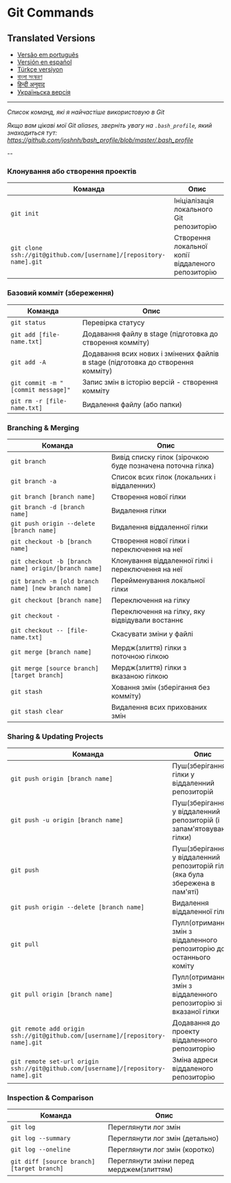 Git Commands
============

## Translated Versions
- [Versão em português](READMEpt.md)
- [Versión en español](READMEes.md)
- [Türkçe versiyon](READMEtr.md)
- [বাংলা সংস্করণ](READMEbn.md)
- [हिन्दी अनुवाद](READMEhi.md)
- [Україньска версія](READMEua.md)

___

_Список команд, які я найчастіше використовую в Git_

*Якщо вам цікаві мої Git aliases, зверніть увагу на `.bash_profile`, який знаходиться тут: https://github.com/joshnh/bash_profile/blob/master/.bash_profile*

--

### Клонування або створення проектів

| Команда                                                           | Опис                                              |
|-------------------------------------------------------------------|---------------------------------------------------|
| `git init`                                                        | Ініціалізація локального Git репозиторію          |
| `git clone ssh://git@github.com/[username]/[repository-name].git` | Створення локальної копії віддаленого репозиторію |

### Базовий комміт (збереження)

| Команда | Опис                                                                             |
| ------- |----------------------------------------------------------------------------------|
| `git status` | Перевірка статусу                                                                |
| `git add [file-name.txt]` | Додавання файлу в stage (підготовка до створення комміту)                        |
| `git add -A` | Додавання всих нових і змінених файлів в stage (підготовка до створення комміту) |
| `git commit -m "[commit message]"` | Запис змін в історію версій - створення комміту                                  |
| `git rm -r [file-name.txt]` | Видалення файлу (або папки)                                                      |

### Branching & Merging

| Команда | Опис                                                       |
| ------- |------------------------------------------------------------|
| `git branch` | Вивід списку гілок (зірочкою буде позначена поточна гілка) |
| `git branch -a` | Список всих гілок (локальних і віддаленних)                |
| `git branch [branch name]` | Створення нової гілки                                      |
| `git branch -d [branch name]` | Видалення гілки                                            |
| `git push origin --delete [branch name]` | Видалення віддаленної гілки                                |
| `git checkout -b [branch name]` | Створення нової гілки і переключення на неї                |
| `git checkout -b [branch name] origin/[branch name]` | Клонування віддаленної гілкі і переключення на неї         |
| `git branch -m [old branch name] [new branch name]` | Перейменування локальної гілки                             |
| `git checkout [branch name]` | Переключення на гілку                                      |
| `git checkout -` | Переключення на гілку, яку відвідували востаннє            |
| `git checkout -- [file-name.txt]` | Скасувати зміни у файлі                                    |
| `git merge [branch name]` | Мердж(злиття) гілки з поточною гілкою                      |
| `git merge [source branch] [target branch]` | Мердж(злиття) гілки з вказаною гілкою                      |
| `git stash` | Ховання змін (зберігання без комміту)                      |
| `git stash clear` | Видалення всих прихованих змін                             |

### Sharing & Updating Projects

| Команда | Опис                                                                           |
| ------- |--------------------------------------------------------------------------------|
| `git push origin [branch name]` | Пуш(зберігання) гілки у віддаленний репозиторій                                |
| `git push -u origin [branch name]` | Пуш(зберігання) у віддаленний репозиторій (і запам'ятовування гілки)           |
| `git push` | Пуш(зберігання) у віддаленний репозиторій гілки (яка була збережена в пам'яті) |
| `git push origin --delete [branch name]` | Видалення віддаленної гілки                                                    |
| `git pull` | Пулл(отримання) змін з віддаленного репозиторію до останнього коміту           |
| `git pull origin [branch name]` | Пулл(отримання) змін з віддаленного репозиторію зі вказаної гілки              |
| `git remote add origin ssh://git@github.com/[username]/[repository-name].git` | Додавання до проекту віддаленного репозиторію                                  |
| `git remote set-url origin ssh://git@github.com/[username]/[repository-name].git` | Зміна адреси віддаленого репозиторію                                           |

### Inspection & Comparison

| Команда | Опис                                    |
| ------- |-----------------------------------------|
| `git log` | Переглянути лог змін                    |
| `git log --summary` | Переглянути лог змін  (детально)           |
| `git log --oneline` | Переглянути лог змін  (коротко)            |
| `git diff [source branch] [target branch]` | Переглянути зміни перед мерджем(злиттям) |
